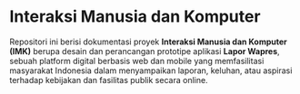 # Interaksi Manusia dan Komputer
Repositori ini berisi dokumentasi proyek **Interaksi Manusia dan Komputer (IMK)** berupa desain dan perancangan prototipe aplikasi **Lapor Wapres**, sebuah platform digital berbasis web dan mobile yang memfasilitasi masyarakat Indonesia dalam menyampaikan laporan, keluhan, atau aspirasi terhadap kebijakan dan fasilitas publik secara online.
